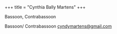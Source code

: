 +++
title = "Cynthia Bally Martens"
+++

Bassoon, Contrabassoon

<!--more-->

Bassoon/ Contrabassoon
cyndymartens@gmail.com
